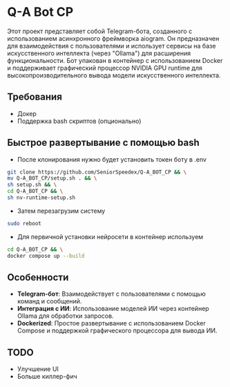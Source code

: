# Q-A Bot CP

Этот проект представляет собой Telegram-бота, созданного с использованием асинхронного фреймворка aiogram. Он предназначен для взаимодействия с пользователями и использует сервисы на базе искусственного интеллекта (через "Ollama") для расширения функциональности. Бот упакован в контейнер с использованием Docker и поддерживает графический процессор NVIDIA GPU runtime для высокопроизводительного вывода модели искусственного интеллекта.

## Требования
- Докер
- Поддержка bash скриптов (опционально)

## Быстрое развертывание с помощью bash
- После клонирования нужно будет установить токен боту в .env
```bash
git clone https://github.com/SeniorSpeedex/Q-A_BOT_CP && \
mv Q-A_BOT_CP/setup.sh . && \
sh setup.sh && \
cd Q-A_BOT_CP && \
sh nv-runtime-setup.sh
```
- Затем перезагрузим систему
```bash
sudo reboot
```
- Для первичной установки нейросети в контейнер используем
```bash
cd Q-A_BOT_CP && \
docker compose up --build
```


## Особенности
- **Telegram-бот**: Взаимодействует с пользователями с помощью команд и сообщений.
- **Интеграция с ИИ**: Использование моделей ИИ через контейнер Ollama для обработки запросов.
- **Dockerized**: Простое развертывание с использованием Docker Compose и поддержкой графического процессора для вывода ИИ.

## TODO
- Улучшение UI
- Больше киллер-фич